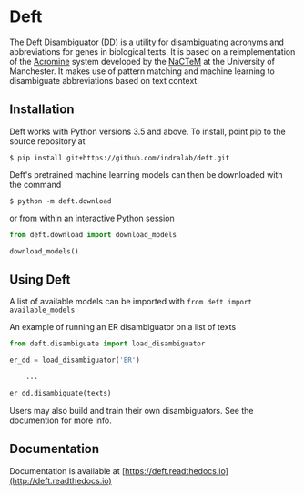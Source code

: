 # Deft

The Deft Disambiguator (DD) is a utility for disambiguating acronyms and
abbreviations for genes in biological texts. It is based on a reimplementation
of the [Acromine](http://www.chokkan.org/research/acromine/) system developed
by the [NaCTeM](http://www.nactem.ac.uk/index.php) at the University of Manchester.
It makes use of pattern matching and machine learning to disambiguate abbreviations
based on text context.

## Installation

Deft works with Python versions 3.5 and above. To install, point pip to the
source repository at

    $ pip install git+https://github.com/indralab/deft.git

Deft's pretrained machine learning models can then be downloaded with the command

    $ python -m deft.download

or from within an interactive Python session

```python
from deft.download import download_models

download_models()
```

## Using Deft
A list of available models can be imported with `from deft import available_models`

An example of running an ER disambiguator on a list of texts

```python
from deft.disambiguate import load_disambiguator

er_dd = load_disambiguator('ER')

    ...

er_dd.disambiguate(texts)
```

Users may also build and train their own disambiguators. See the documention
for more info.


## Documentation

Documentation is available at
[https://deft.readthedocs.io](http://deft.readthedocs.io)
    

